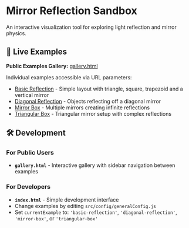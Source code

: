 # Mirror Reflection Sandbox

An interactive visualization tool for exploring light reflection and mirror physics.

## 🚀 Live Examples

**Public Examples Gallery:** [gallery.html](https://yourusername.github.io/yourrepo/gallery.html)

Individual examples accessible via URL parameters:
- [Basic Reflection](https://yourusername.github.io/yourrepo/gallery.html?example=basic-reflection) - Simple layout with triangle, square, trapezoid and a vertical mirror
- [Diagonal Reflection](https://yourusername.github.io/yourrepo/gallery.html?example=diagonal-reflection) - Objects reflecting off a diagonal mirror  
- [Mirror Box](https://yourusername.github.io/yourrepo/gallery.html?example=mirror-box) - Multiple mirrors creating infinite reflections
- [Triangular Box](https://yourusername.github.io/yourrepo/gallery.html?example=triangular-box) - Triangular mirror setup with complex reflections

## 🛠️ Development

### For Public Users
- **`gallery.html`** - Interactive gallery with sidebar navigation between examples

### For Developers  
- **`index.html`** - Simple development interface
- Change examples by editing `src/config/generalConfig.js`
- Set `currentExample` to: `'basic-reflection'`, `'diagonal-reflection'`, `'mirror-box'`, or `'triangular-box'`
